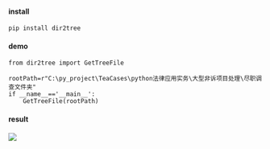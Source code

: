 
#### install

    pip install dir2tree

#### demo
    from dir2tree import GetTreeFile
    
    rootPath=r"C:\py_project\TeaCases\python法律应用实务\大型非诉项目处理\尽职调查文件夹"
    if __name__=='__main__':
        GetTreeFile(rootPath)


#### result

![](https://www.lawtip.cn/images/md/20200924-1.png)